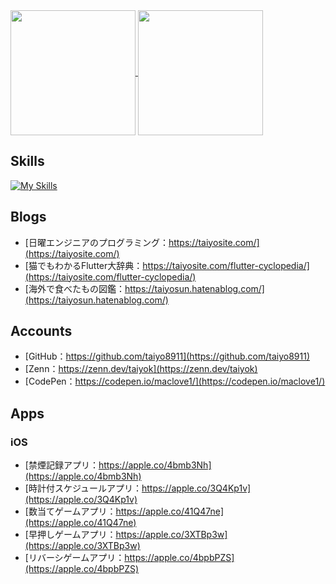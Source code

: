 <!--
**taiyo8911/taiyo8911** is a ✨ _special_ ✨ repository because its `README.md` (this file) appears on your GitHub profile.

Here are some ideas to get you started:

- 🔭 I’m currently working on ...
- 🌱 I’m currently learning ...
- 👯 I’m looking to collaborate on ...
- 🤔 I’m looking for help with ...
- 💬 Ask me about ...
- 📫 How to reach me: ...
- 😄 Pronouns: ...
- ⚡ Fun fact: ...
-->

<a href="https://github.com/anuraghazra/github-readme-stats">
  <img height=200 align="center" src="https://github-readme-stats.vercel.app/api?username=taiyo8911&theme=vue-dark&show" />
</a>
<a href="https://github.com/anuraghazra/convoychat">
  <img height=200 align="center" src="https://github-readme-stats.vercel.app/api/top-langs?username=taiyo8911&theme=vue-dark&show&layout=compact&langs_count=8&card_width=320" />
</a>

## Skills
[![My Skills](https://skillicons.dev/icons?i=html,css,bootstrap,js,jquery,php,wordpress,react,dart,flutter,java,py,swift,vscode)](https://skillicons.dev)

## Blogs
* [日曜エンジニアのプログラミング：https://taiyosite.com/](https://taiyosite.com/)
* [猫でもわかるFlutter大辞典：https://taiyosite.com/flutter-cyclopedia/](https://taiyosite.com/flutter-cyclopedia/)
* [海外で食べたもの図鑑：https://taiyosun.hatenablog.com/](https://taiyosun.hatenablog.com/)

## Accounts
* [GitHub：https://github.com/taiyo8911](https://github.com/taiyo8911)
* [Zenn：https://zenn.dev/taiyok](https://zenn.dev/taiyok)
* [CodePen：https://codepen.io/maclove1/](https://codepen.io/maclove1/)

## Apps
### iOS
* [禁煙記録アプリ：https://apple.co/4bmb3Nh](https://apple.co/4bmb3Nh)
* [時計付スケジュールアプリ：https://apple.co/3Q4Kp1v](https://apple.co/3Q4Kp1v)
* [数当てゲームアプリ：https://apple.co/41Q47ne](https://apple.co/41Q47ne)
* [早押しゲームアプリ：https://apple.co/3XTBp3w](https://apple.co/3XTBp3w)
* [リバーシゲームアプリ：https://apple.co/4bpbPZS](https://apple.co/4bpbPZS)
